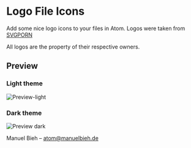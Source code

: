 # Logo File Icons

Add some nice logo icons to your files in Atom. Logos were taken from [SVGPORN](http://svgporn.com)

All logos are the property of their respective owners.

## Preview

### Light theme
![Preview-light](https://cloud.githubusercontent.com/assets/16760489/21432324/931e4c9a-c89d-11e6-9309-6707ecdaddb9.png)

### Dark theme
![Preview dark](https://cloud.githubusercontent.com/assets/16760489/21432323/931b6d0e-c89d-11e6-99cd-a14d6640696f.png)

Manuel Bieh – atom@manuelbieh.de
